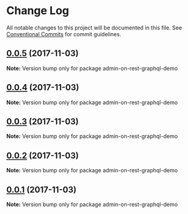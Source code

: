 # Change Log

All notable changes to this project will be documented in this file.
See [Conventional Commits](https://conventionalcommits.org) for commit guidelines.

<a name="0.0.5"></a>
## [0.0.5](https://github.com/iolap/aor-graphql/compare/v0.0.4...v0.0.5) (2017-11-03)




**Note:** Version bump only for package admin-on-rest-graphql-demo

<a name="0.0.4"></a>
## [0.0.4](https://github.com/iolap/aor-graphql/compare/v0.0.3...v0.0.4) (2017-11-03)




**Note:** Version bump only for package admin-on-rest-graphql-demo

<a name="0.0.3"></a>
## [0.0.3](https://github.com/iolap/aor-graphql/compare/v0.0.2...v0.0.3) (2017-11-03)




**Note:** Version bump only for package admin-on-rest-graphql-demo

<a name="0.0.2"></a>
## [0.0.2](https://github.com/iolap/aor-graphql/compare/v0.0.1...v0.0.2) (2017-11-03)




**Note:** Version bump only for package admin-on-rest-graphql-demo

<a name="0.0.1"></a>
## [0.0.1](https://github.com/iolap/aor-graphql/compare/v0.0.1-1...v0.0.1) (2017-11-03)




**Note:** Version bump only for package admin-on-rest-graphql-demo
